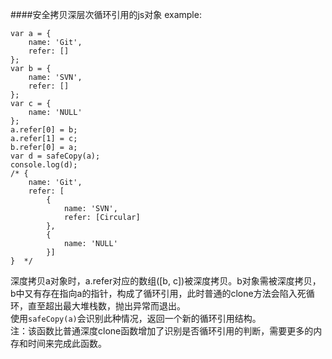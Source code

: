 ####安全拷贝深层次循环引用的js对象
example:  
```
var a = {
    name: 'Git',
    refer: []
};
var b = {
    name: 'SVN',
    refer: []
};
var c = {
    name: 'NULL'
};
a.refer[0] = b;
a.refer[1] = c;
b.refer[0] = a;
var d = safeCopy(a);
console.log(d); 
/* {
    name: 'Git',
    refer: [
        {
            name: 'SVN',
            refer: [Circular]
        },
        {
            name: 'NULL'    
        }]
}  */
```
深度拷贝a对象时，a.refer对应的数组([b, c])被深度拷贝。b对象需被深度拷贝，b中又有存在指向a的指针，构成了循环引用，此时普通的clone方法会陷入死循环，直至超出最大堆栈数，抛出异常而退出。  
使用`safeCopy(a)`会识别此种情况，返回一个新的循环引用结构。  
注：该函数比普通深度clone函数增加了识别是否循环引用的判断，需要更多的内存和时间来完成此函数。  

